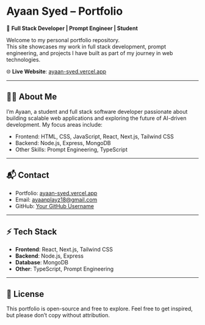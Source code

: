 # Ayaan Syed – Portfolio

🚀 **Full Stack Developer | Prompt Engineer | Student**

Welcome to my personal portfolio repository.  
This site showcases my work in full stack development, prompt engineering, and projects I have built as part of my journey in web technologies.

🌐 **Live Website**: [ayaan-syed.vercel.app](https://ayaan-syed.vercel.app/)

---

## 🧑‍💻 About Me
I’m Ayaan, a student and full stack software developer passionate about building scalable web applications and exploring the future of AI-driven development. My focus areas include:

- Frontend: HTML, CSS, JavaScript, React, Next.js, Tailwind CSS  
- Backend: Node.js, Express, MongoDB  
- Other Skills: Prompt Engineering, TypeScript

---

## 📬 Contact
- Portfolio: [ayaan-syed.vercel.app](https://ayaan-syed.vercel.app/)  
- Email: ayaanplayz18@gmail.com
- GitHub: [Your GitHub Username](https://github.com/MixTrak)  
---

## ⚡ Tech Stack
- **Frontend**: React, Next.js, Tailwind CSS  
- **Backend**: Node.js, Express  
- **Database**: MongoDB  
- **Other**: TypeScript, Prompt Engineering

---

## 📄 License
This portfolio is open-source and free to explore. Feel free to get inspired, but please don’t copy without attribution.

